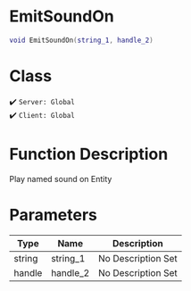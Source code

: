 # EmitSoundOn
```lua
void EmitSoundOn(string_1, handle_2)
```
# Class
✔️ `Server: Global`  
✔️ `Client: Global`  

# Function Description
Play named sound on Entity
# Parameters
Type|Name|Description
--|--|--
string|string_1|No Description Set
handle|handle_2|No Description Set
